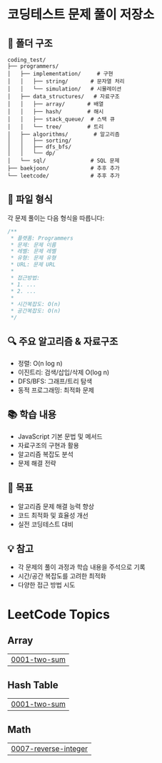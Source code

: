 # 코딩테스트 문제 풀이 저장소

## 📁 폴더 구조
```
coding_test/
├── programmers/
│   ├── implementation/     # 구현
│   │   ├── string/       # 문자열 처리
│   │   └── simulation/   # 시뮬레이션
│   ├── data_structures/   # 자료구조
│   │   ├── array/       # 배열
│   │   ├── hash/        # 해시
│   │   ├── stack_queue/  # 스택 큐
│   │   └── tree/        # 트리
│   ├── algorithms/        # 알고리즘
│   │   ├── sorting/     
│   │   ├── dfs_bfs/     
│   │   └── dp/          
│   └── sql/              # SQL 문제
├── baekjoon/             # 추후 추가
└── leetcode/             # 추후 추가
```

## 📝 파일 형식
각 문제 풀이는 다음 형식을 따릅니다:
```javascript
/**
 * 플랫폼: Programmers
 * 문제: 문제 이름
 * 레벨: 문제 레벨
 * 유형: 문제 유형
 * URL: 문제 URL
 * 
 * 접근방법:
 * 1. ...
 * 2. ...
 * 
 * 시간복잡도: O(n)
 * 공간복잡도: O(n)
 */
```

## 🔍 주요 알고리즘 & 자료구조
- 정렬: O(n log n)
- 이진트리: 검색/삽입/삭제 O(log n)
- DFS/BFS: 그래프/트리 탐색
- 동적 프로그래밍: 최적화 문제

## 📚 학습 내용
- JavaScript 기본 문법 및 메서드
- 자료구조의 구현과 활용
- 알고리즘 복잡도 분석
- 문제 해결 전략

## 🎯 목표
- 알고리즘 문제 해결 능력 향상
- 코드 최적화 및 효율성 개선
- 실전 코딩테스트 대비

## 💡 참고
- 각 문제의 풀이 과정과 학습 내용을 주석으로 기록
- 시간/공간 복잡도를 고려한 최적화
- 다양한 접근 방법 시도
<!---LeetCode Topics Start-->
# LeetCode Topics
## Array
|  |
| ------- |
| [0001-two-sum](https://github.com/Nago730/codingtest/tree/master/0001-two-sum) |
## Hash Table
|  |
| ------- |
| [0001-two-sum](https://github.com/Nago730/codingtest/tree/master/0001-two-sum) |
## Math
|  |
| ------- |
| [0007-reverse-integer](https://github.com/Nago730/codingtest/tree/master/0007-reverse-integer) |
<!---LeetCode Topics End-->